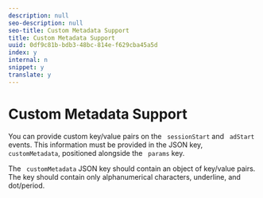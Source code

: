 ```yaml
---
description: null
seo-description: null
seo-title: Custom Metadata Support
title: Custom Metadata Support
uuid: 0df9c81b-bdb3-48bc-814e-f629cba45a5d
index: y
internal: n
snippet: y
translate: y
---
```


# Custom Metadata Support


<a id="section_xzs_4y2_mcb"></a>

You can provide custom key/value pairs on the ` sessionStart` and ` adStart` events. This information must be provided in the JSON key, ` customMetadata`, positioned alongside the ` params` key.

The ` customMetadata` JSON key should contain an object of key/value pairs. The key should contain only alphanumerical characters, underline, and dot/period.

<!-- Add example here, either provided by the dev team, or the reference player, or from the sample Yahoo player -->
